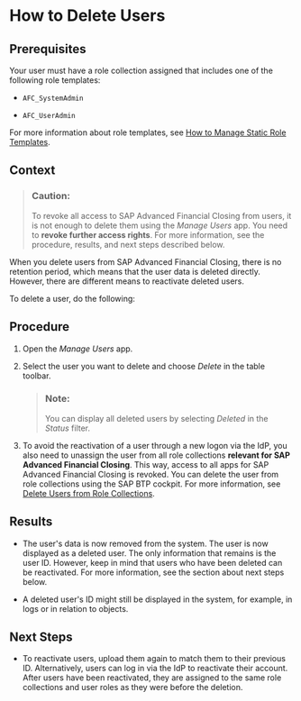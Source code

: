 <!-- loioa3d5d0560f3a4e368c95c1bb661bb594 -->

# How to Delete Users



<a name="loioa3d5d0560f3a4e368c95c1bb661bb594__prereq_ysh_fzc_kkb"/>

## Prerequisites

Your user must have a role collection assigned that includes one of the following role templates:

-   `AFC_SystemAdmin`

-   `AFC_UserAdmin`


For more information about role templates, see [How to Manage Static Role Templates](../User-Management/how-to-manage-static-role-templates-0cca34d.md).



## Context

> ### Caution:  
> To revoke all access to SAP Advanced Financial Closing from users, it is not enough to delete them using the *Manage Users* app. You need to **revoke further access rights**. For more information, see the procedure, results, and next steps described below.

When you delete users from SAP Advanced Financial Closing, there is no retention period, which means that the user data is deleted directly. However, there are different means to reactivate deleted users.

To delete a user, do the following:



## Procedure

1.  Open the *Manage Users* app.

2.  Select the user you want to delete and choose *Delete* in the table toolbar.

    > ### Note:  
    > You can display all deleted users by selecting *Deleted* in the *Status* filter.

3.  To avoid the reactivation of a user through a new logon via the IdP, you also need to unassign the user from all role collections **relevant for SAP Advanced Financial Closing**. This way, access to all apps for SAP Advanced Financial Closing is revoked. You can delete the user from role collections using the SAP BTP cockpit. For more information, see [Delete Users from Role Collections](https://help.sap.com/docs/BTP/65de2977205c403bbc107264b8eccf4b/4f8a242839a947f9a6f379650480c776.html).




<a name="loioa3d5d0560f3a4e368c95c1bb661bb594__result_xhj_v4w_gnb"/>

## Results

-   The user's data is now removed from the system. The user is now displayed as a deleted user. The only information that remains is the user ID. However, keep in mind that users who have been deleted can be reactivated. For more information, see the section about next steps below.

-   A deleted user's ID might still be displayed in the system, for example, in logs or in relation to objects.




<a name="loioa3d5d0560f3a4e368c95c1bb661bb594__postreq_e3k_rnw_gnb"/>

## Next Steps

-   To reactivate users, upload them again to match them to their previous ID. Alternatively, users can log in via the IdP to reactivate their account. After users have been reactivated, they are assigned to the same role collections and user roles as they were before the deletion.


